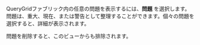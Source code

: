 QueryGridファブリック内の任意の問題を表示するには、**問題** を選択します。問題は、重大、現在、または警告として整理することができます。個々の問題を選択すると、詳細が表示されます。

問題を削除すると、このビューからも排除されます。
